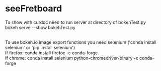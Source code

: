 # seeFretboard
To show with curdoc need to run server at directory of bokehTest.py<br />
bokeh serve --show bokehTest.py<br /><br />

To use bokeh.io image export functions you need selenium ('conda install selenium' or 'pip install selenium')<br />
If firefox: conda install firefox -c conda-forge<br />
If chrome: conda install selenium python-chromedriver-binary -c conda-forge
